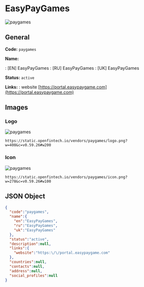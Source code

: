 
# EasyPayGames 
![paygames](https://static.openfintech.io/vendors/paygames/logo.png?w=400&c=v0.59.26#w200)  

## General 
 
**Code:** `paygames` 
 
**Name:** 
 
:	[EN] EasyPayGames 
:	[RU] EasyPayGames 
:	[UK] EasyPayGames 
 
**Status:** `active` 
 
**Links:** 
: website [https://portal.easypaygame.com](https://portal.easypaygame.com) 
 

## Images 

### Logo 
 
![paygames](https://static.openfintech.io/vendors/paygames/logo.png?w=400&c=v0.59.26#w200)  

```
https://static.openfintech.io/vendors/paygames/logo.png?w=400&c=v0.59.26#w200
```  

### Icon 
 
![paygames](https://static.openfintech.io/vendors/paygames/icon.png?w=278&c=v0.59.26#w100)  

```
https://static.openfintech.io/vendors/paygames/icon.png?w=278&c=v0.59.26#w100
```  

## JSON Object 

```json
{
  "code":"paygames",
  "name":{
    "en":"EasyPayGames",
    "ru":"EasyPayGames",
    "uk":"EasyPayGames"
  },
  "status":"active",
  "description":null,
  "links":{
    "website":"https:\/\/portal.easypaygame.com"
  },
  "countries":null,
  "contacts":null,
  "address":null,
  "social_profiles":null
}
```  
